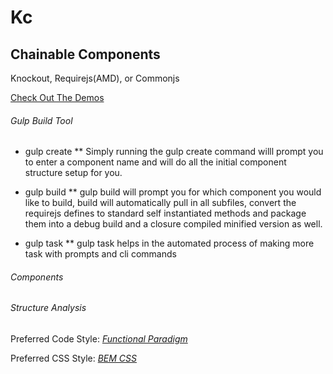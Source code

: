 # Kc

## Chainable Components

Knockout, Requirejs(AMD), or Commonjs

[Check Out The Demos](http://keleko34.github.io/KC/)

###### Gulp Build Tool

* gulp create
** Simply running the gulp create command willl prompt you to enter a component name and will do all the initial component structure setup for you.

* gulp build
** gulp build will prompt you for which component you would like to build, build will automatically pull in all subfiles, convert the requirejs defines to standard self instantiated methods and package them into a debug build and a closure compiled minified version as well.

* gulp task
** gulp task helps in the automated process of making more task with prompts and cli commands

###### Components

###### Structure Analysis

Preferred Code Style: *[Functional Paradigm](https://www.smashingmagazine.com/2014/07/dont-be-scared-of-functional-programming/)*

Preferred CSS Style: *[BEM CSS](https://css-tricks.com/bem-101/)*
